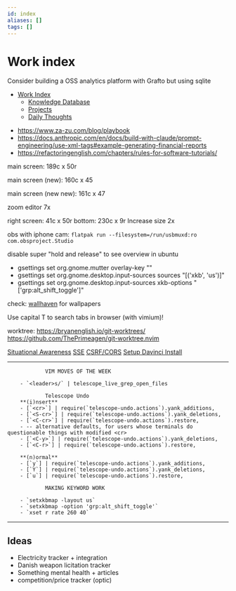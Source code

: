 ```yaml
---
id: index
aliases: []
tags: []
---
```


# Work index

Consider building a OSS analytics platform with Grafto but using sqlite

<!--toc:start-->
- [Work Index](#work-index)
  - [Knowledge Database](./knowledge-database/index.md)
  - [Projects](./projects/index.md)
  - [Daily Thoughts](./thoughts/index.md)
<!--toc:end-->

- https://www.za-zu.com/blog/playbook
- https://docs.anthropic.com/en/docs/build-with-claude/prompt-engineering/use-xml-tags#example-generating-financial-reports
- https://refactoringenglish.com/chapters/rules-for-software-tutorials/

main screen: 189c x 50r

main screen (new): 160c x 45

main screen (new new): 161c x 47

zoom editor 7x

right screen: 41c x 50r
bottom: 230c x 9r
Increase size 2x

obs with iphone cam:
`flatpak run --filesystem=/run/usbmuxd:ro com.obsproject.Studio`

disable super "hold and release" to see overview in ubuntu
- gsettings set org.gnome.mutter overlay-key ""
- gsettings set org.gnome.desktop.input-sources sources "[('xkb', 'us')]"
- gsettings set org.gnome.desktop.input-sources xkb-options "['grp:alt_shift_toggle']"

check: [wallhaven](https://wallhaven.cc) for wallpapers

Use capital T to search tabs in browser (with vimium)!

worktree:
https://bryanenglish.io/git-worktrees/
https://github.com/ThePrimeagen/git-worktree.nvim

[Situational Awareness](https://situational-awareness.ai/)
[SSE](https://packagemain.tech/p/implementing-server-sent-events-in-go)
[CSRF/CORS](https://smagin.fyi/posts/cross-site-requests/)
[Setup Davinci Install](https://www.reddit.com/r/davinciresolve/comments/1fj02pg/davinci_resolve_19_works_on_linux_with_amd_gpu/)

--------------------------------------------------------
                VIM MOVES OF THE WEEK

        - `<leader>s/` | telescope_live_grep_open_files
        
                Telescope Undo
        **(i)nsert**
        - [`<cr>`] | require(`telescope-undo.actions`).yank_additions,
        - [`<S-cr>`] | require(`telescope-undo.actions`).yank_deletions,
        - [`<C-cr>`] | require(`telescope-undo.actions`).restore,
        - -- alternative defaults, for users whose terminals do questionable things with modified <cr>
        - [`<C-y>`] | require(`telescope-undo.actions`).yank_deletions,
        - [`<C-r>`] | require(`telescope-undo.actions`).restore,
        
        **(n)ormal**
        - [`y`] | require(`telescope-undo.actions`).yank_additions,
        - [`Y`] | require(`telescope-undo.actions`).yank_deletions,
        - [`u`] | require(`telescope-undo.actions`).restore,
        
                MAKING KEYWORD WORK

        - `setxkbmap -layout us`
        - `setxkbmap -option 'grp:alt_shift_toggle'`
        - `xset r rate 260 40`

--------------------------------------------------------

## Ideas
- Electricity tracker + integration
- Danish weapon licitation tracker
- Something mental health + articles
- competition/price tracker (optic)









